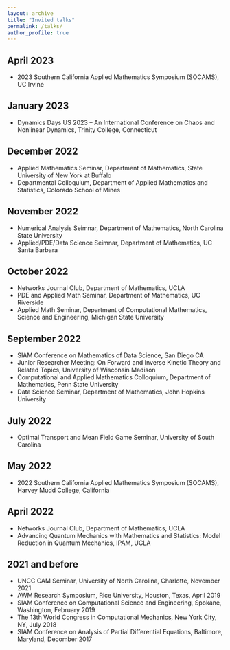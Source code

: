 ```yaml
---
layout: archive
title: "Invited talks"
permalink: /talks/
author_profile: true
---
```



<!-- {% if site.talkmap_link == true %}

<p style="text-decoration:underline;"><a href="/talkmap.html">See a map of all the places I've given a talk!</a></p>

{% endif %}

{% for post in site.talks reversed %}
  {% include archive-single-talk.html %}
{% endfor %}
 -->

April 2023
--
* 2023 Southern California Applied Mathematics Symposium (SOCAMS), UC Irvine

January 2023
--
* Dynamics Days US 2023 – An International Conference on Chaos and Nonlinear Dynamics, Trinity College, Connecticut

December 2022
--
* Applied Mathematics Seminar, Department of Mathematics, State University of New York at Buffalo
* Departmental Colloquium, Department of Applied Mathematics and Statistics, Colorado School of Mines

November 2022
--
* Numerical Analysis Seimnar, Department of Mathematics, North Carolina State University
* Applied/PDE/Data Science Seimnar, Department of Mathematics, UC Santa Barbara

October 2022
--
* Networks Journal Club, Department of Mathematics, UCLA
* PDE and Applied Math Seminar, Department of Mathematics, UC Riverside
* Applied Math Seminar, Department of Computational Mathematics, Science and Engineering, Michigan State University

September 2022
--
* SIAM Conference on Mathematics of Data Science, San Diego CA
* Junior Researcher Meeting: On Forward and Inverse Kinetic Theory and Related Topics, University of Wisconsin Madison
* Computational and Applied Mathematics Colloquium, Department of Mathematics, Penn State University
* Data Science Seminar, Department of Mathematics, John Hopkins University
  
July 2022
--
* Optimal Transport and Mean Field Game Seminar, University of South Carolina

May 2022
--
* 2022 Southern California Applied Mathematics Symposium (SOCAMS), Harvey Mudd College, California

April 2022
--
* Networks Journal Club, Department of Mathematics, UCLA
* Advancing Quantum Mechanics with Mathematics and Statistics: Model Reduction in Quantum Mechanics, IPAM, UCLA

2021 and before
--
* UNCC CAM Seminar, University of North Carolina, Charlotte, November 2021
* AWM Research Symposium, Rice University, Houston, Texas, April 2019
* SIAM Conference on Computational Science and Engineering, Spokane, Washington, February 2019
* The 13th World Congress in Computational Mechanics, New York City, NY, July 2018 
* SIAM Conference on Analysis of Partial Differential Equations, Baltimore, Maryland, Decomber 2017
